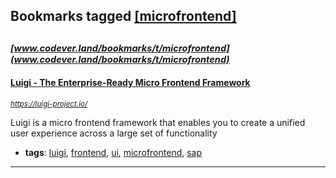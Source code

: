 ## Bookmarks tagged [[microfrontend]](https://www.codever.land/search?q=[microfrontend])

_<sup><sup>[www.codever.land/bookmarks/t/microfrontend](www.codever.land/bookmarks/t/microfrontend)</sup></sup>_
---
#### [Luigi - The Enterprise-Ready Micro Frontend Framework](https://luigi-project.io/)
_<sup>https://luigi-project.io/</sup>_

Luigi is a micro frontend framework that enables you to create a unified user experience across a large set of functionality
* **tags**: [luigi](../tagged/luigi.md), [frontend](../tagged/frontend.md), [ui](../tagged/ui.md), [microfrontend](../tagged/microfrontend.md), [sap](../tagged/sap.md)
---

